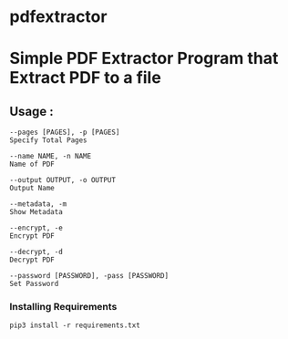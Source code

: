 # pdfextractor
# Simple PDF Extractor Program that Extract PDF to a file

## Usage :   
  ```
--pages [PAGES], -p [PAGES]
Specify Total Pages

--name NAME, -n NAME  
Name of PDF

--output OUTPUT, -o OUTPUT
Output Name

--metadata, -m
Show Metadata

--encrypt, -e         
Encrypt PDF

--decrypt, -d         
Decrypt PDF

--password [PASSWORD], -pass [PASSWORD]
Set Password
  ```
### ‌Installing Requirements
```
pip3 install -r requirements.txt
```
